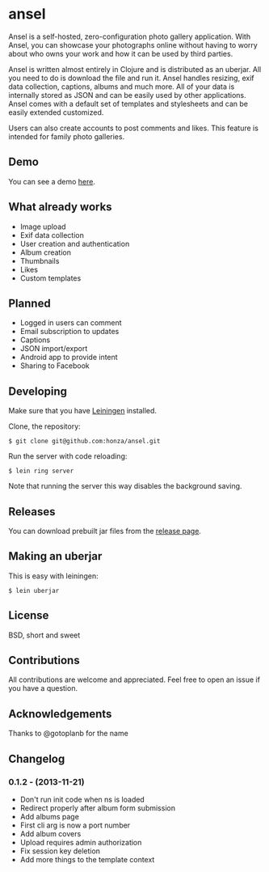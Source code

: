 ansel
=======

Ansel is a self-hosted, zero-configuration photo gallery application.  With
Ansel, you can showcase your photographs online without having to worry about
who owns your work and how it can be used by third parties.

Ansel is written almost entirely in Clojure and is distributed as an uberjar.
All you need to do is download the file and run it.  Ansel handles resizing,
exif data collection, captions, albums and much more.  All of your data is
internally stored as JSON and can be easily used by other applications.  Ansel
comes with a default set of templates and stylesheets and can be easily
extended customized.

Users can also create accounts to post comments and likes.  This feature is
intended for family photo galleries.

Demo
----

You can see a demo [here](http://ansel.demo.honza.ca/).

What already works
------------------

* Image upload
* Exif data collection
* User creation and authentication
* Album creation
* Thumbnails
* Likes
* Custom templates

Planned
-------

* Logged in users can comment
* Email subscription to updates
* Captions
* JSON import/export
* Android app to provide intent
* Sharing to Facebook

Developing
----------

Make sure that you have [Leiningen](https://github.com/technomancy/leiningen)
installed.

Clone, the repository:

    $ git clone git@github.com:honza/ansel.git

Run the server with code reloading:

    $ lein ring server

Note that running the server this way disables the background saving.

Releases
--------

You can download prebuilt jar files from the
[release page](http://honza.ca/ansel/).

Making an uberjar
-----------------

This is easy with leiningen:

    $ lein uberjar

License
-------

BSD, short and sweet

Contributions
-------------

All contributions are welcome and appreciated.  Feel free to open an issue if
you have a question.

Acknowledgements
----------------

Thanks to @gotoplanb for the name

Changelog
---------

### 0.1.2 - (2013-11-21)

* Don't run init code when ns is loaded
* Redirect properly after album form submission
* Add albums page
* First cli arg is now a port number
* Add album covers
* Upload requires admin authorization
* Fix session key deletion
* Add more things to the template context
